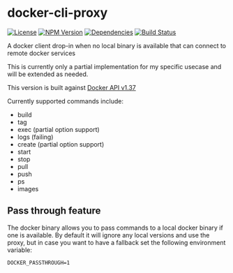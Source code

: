 # docker-cli-proxy
[![License](https://img.shields.io/badge/License-Apache%202.0-blue.svg)](https://opensource.org/licenses/Apache-2.0)
[![NPM Version](https://badge.fury.io/js/docker-cli-proxy.svg)](https://badge.fury.io/js/docker-cli-proxy)
[![Dependencies](https://david-dm.org/mallocator/docker-cli-proxy/status.svg)](https://david-dm.org/mallocator/docker-cli-proxy)
[![Build Status](https://travis-ci.org/mallocator/docker-cli-proxy.svg?branch=master)](https://travis-ci.org/mallocator/docker-cli-proxy)


A docker client drop-in when no local binary is available that can connect to remote docker services

This is currently only a partial implementation for my specific usecase and will be extended as needed.

This version is built against [Docker API v1.37](https://docs.docker.com/engine/api/v1.37/#)

Currently supported commands include:
* build
* tag
* exec (partial option support)
* logs (failing)
* create (partial option support)
* start
* stop
* pull
* push
* ps
* images

## Pass through feature

The docker binary allows you to pass commands to a local docker binary if one
is available. By default it will ignore any local versions and use the proxy,
but in case you want to have a fallback set the following environment variable:

```DOCKER_PASSTHROUGH=1```
